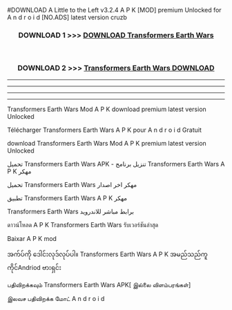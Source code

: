 #DOWNLOAD A Little to the Left v3.2.4 A P K [MOD] premium Unlocked for A n d r o i d [NO.ADS] latest version cruzb 



<div align="center">

<h3>DOWNLOAD 1 >>> <a href="https://downloadmod1.web.app/?judul=Transformers Earth Wars ">DOWNLOAD Transformers Earth Wars </a></h3><br>

<h3>DOWNLOAD 2 >>> <a href="https://downloadmod1.web.app/?judul=Transformers Earth Wars ">Transformers Earth Wars  DOWNLOAD </a></h3>

</div>


----------------------------------------------------------

----------------------------------------------------------

----------------------------------------------------------

----------------------------------------------------------


Transformers Earth Wars  Mod A P K download premium latest version Unlocked

Télécharger Transformers Earth Wars  A P K pour A n d r o i d Gratuit

download Transformers Earth Wars  Mod A P K premium latest version Unlocked

تحميل Transformers Earth Wars  APK - تنزيل برنامج Transformers Earth Wars  A P K مهكر

تحميل Transformers Earth Wars  مهكر اخر اصدار

تطبيق Transformers Earth Wars  A P K مهكر

Transformers Earth Wars  برابط مباشر للاندرويد

ดาวน์โหลด A P K Transformers Earth Wars  รับเวอร์ชันล่าสุด

Baixar A P K mod

အက်ပ်ကို ဒေါင်းလုဒ်လုပ်ပါ။ Transformers Earth Wars  A P K အမည်သည်ကူကိုင်Andriod ဗားရှင်း

பதிவிறக்கவும் Transformers Earth Wars  APK[ இல்லை விளம்பரங்கள்] 
 
இலவச பதிவிறக்க மோட் A n d r o i d



